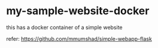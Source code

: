 # my-sample-website-docker
this has a docker container of a simple website

refer: https://github.com/mmumshad/simple-webapp-flask

